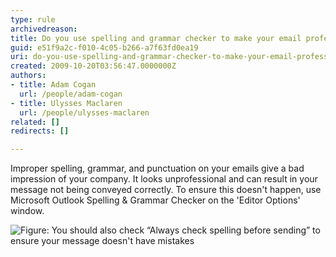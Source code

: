 ```yaml
---
type: rule
archivedreason: 
title: Do you use spelling and grammar checker to make your email professional?
guid: e51f9a2c-f010-4c05-b266-a7f63fd0ea19
uri: do-you-use-spelling-and-grammar-checker-to-make-your-email-professional
created: 2009-10-20T03:56:47.0000000Z
authors:
- title: Adam Cogan
  url: /people/adam-cogan
- title: Ulysses Maclaren
  url: /people/ulysses-maclaren
related: []
redirects: []

---
```


Improper spelling, grammar, and punctuation on your emails give a bad impression of your company. It looks unprofessional and can result in your message not being conveyed correctly. To ensure this doesn't happen, use Microsoft Outlook Spelling & Grammar Checker on the 'Editor Options' window.

<!--endintro-->

![Figure: You should also check “Always check spelling before sending” to ensure your message doesn't have mistakes](outlook-spelling.png)
